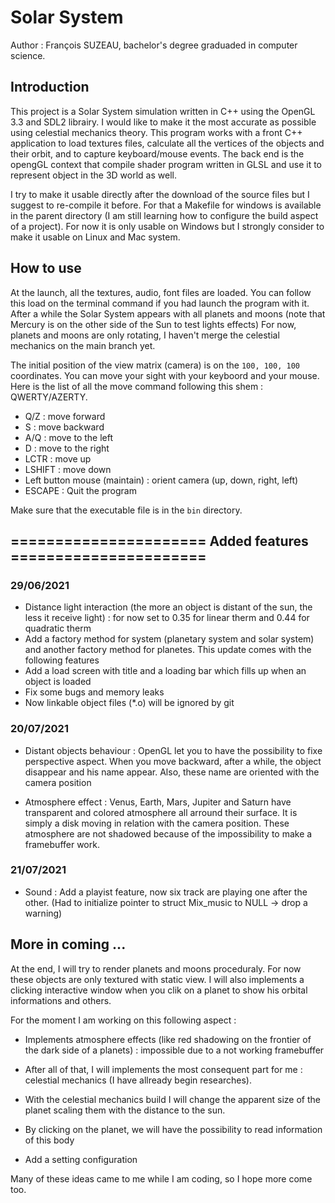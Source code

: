 # Solar System
Author : François SUZEAU, 
bachelor's degree graduaded in computer science.

## Introduction
This project is a Solar System simulation written in C++ using the OpenGL 3.3 and SDL2 librairy.
I would like to make it the most accurate as possible using celestial mechanics theory.
This program works with a front C++ application to load textures files, calculate  all the vertices of the objects and their orbit, and to capture keyboard/mouse events.
The back end is the opengGL context that compile shader program written in GLSL and use it to represent object in the 3D world as well.

I try to make it usable directly after the download of the source files but I suggest to re-compile it before. For that a Makefile for windows is available in the parent directory (I am still learning how to configure the build aspect of a project). For now it is only usable on Windows but I strongly consider to make it usable on Linux and Mac system.

## How to use
At the launch, all the textures, audio, font files are loaded. You can follow this load on the terminal command if you had launch the program with it.
After a while the Solar System appears with all planets and moons (note that Mercury is on the other side of the Sun to test lights effects)
For now, planets and moons are only rotating, I haven't merge the celestial mechanics on the main branch yet.

The initial position of the view matrix (camera) is on the ````100, 100, 100```` coordinates. You can move your sight with your keyboord and your mouse. Here is the list of all the move command following this shem : QWERTY/AZERTY.
+ Q/Z : move forward
+ S : 	move backward
+ A/Q : move to the left
+ D : move to the right
+ LCTR : move up
+ LSHIFT : move down
+ Left button mouse (maintain) : orient camera (up, down, right, left)
+ ESCAPE : Quit the program

Make sure that the executable file is in the ````bin```` directory.

## ====================== Added features ======================

### 29/06/2021

+ Distance light interaction (the more an object is distant of the sun, the less it receive light) : for now set to 0.35 for linear therm and 0.44 for quadratic therm
+ Add a factory method for system (planetary system and solar system) and another factory method for planetes. This update comes with the following features
+ Add a load screen with title and a loading bar which fills up when an object is loaded
+ Fix some bugs and memory leaks
+ Now linkable object files (*.o) will be ignored by git

### 20/07/2021
+ Distant objects behaviour : OpenGL let you to have the possibility to fixe perspective aspect. When you move backward, after a while, the object disappear and his name appear. Also, these name are oriented with the camera position

+ Atmosphere effect : Venus, Earth, Mars, Jupiter and Saturn have transparent and colored atmosphere all arround their surface. It is simply a disk moving in relation with the camera position. These atmosphere are not shadowed because of the impossibility to make a framebuffer work.


### 21/07/2021
+ Sound : Add a playist feature, now six track are playing one after the other. (Had to initialize pointer to struct Mix_music to NULL -> drop a warning)


## More in coming ...

At the end, I will try to render planets and moons proceduraly. For now these objects are only textured with static view. I will also implements a clicking interactive window when you clik on a planet to show his orbital informations and others.

For the moment I am working on this following aspect :
+ Implements atmosphere effects (like red shadowing on the frontier of the dark side of a planets) : impossible due to a not working framebuffer

+ After all of that, I will implements the most consequent part for me : celestial mechanics (I have allready begin researches).

+ With the celestial mechanics build I will change the apparent size of the planet scaling them with the distance to the sun.

+ By clicking on the planet, we will have the possibility to read information of this body

+ Add a setting configuration

Many of these ideas came to me while I am coding, so I hope more come too.